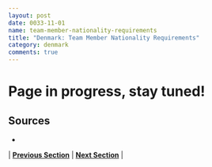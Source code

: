```yaml
---
layout: post
date: 0033-11-01
name: team-member-nationality-requirements
title: "Denmark: Team Member Nationality Requirements"
category: denmark
comments: true
---
```


# Page in progress, stay tuned!

Sources
---
- 


| **[Previous Section]( https://neo-project.github.io/global-blockchain-compliance-hub//denmark/denmark-registry-requirements.html)** | **[Next Section]( https://neo-project.github.io/global-blockchain-compliance-hub//denmark/denmark-tax-and-auditing-requirements.html)** |

